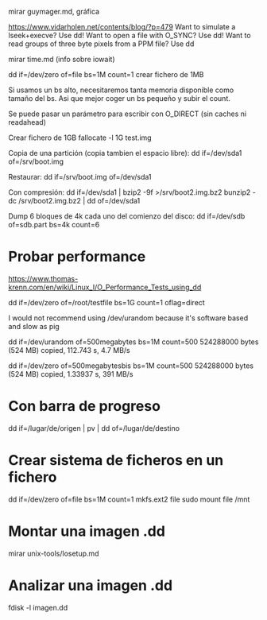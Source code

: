 mirar guymager.md, gráfica

https://www.vidarholen.net/contents/blog/?p=479
  Want to simulate a lseek+execve? Use dd! Want to open a file with O_SYNC? Use dd! Want to read groups of three byte pixels from a PPM file? Use dd

mirar time.md (info sobre iowait)

dd if=/dev/zero of=file bs=1M count=1
  crear fichero de 1MB

Si usamos un bs alto, necesitaremos tanta memoria disponible como tamaño del bs.
Asi que mejor coger un bs pequeño y subir el count.

Se puede pasar un parámetro para escribir con O_DIRECT (sin caches ni readahead)


Crear fichero de 1GB
fallocate -l 1G test.img


Copia de una partición (copia tambien el espacio libre):
dd if=/dev/sda1 of=/srv/boot.img

Restaurar:
dd if=/srv/boot.img of=/dev/sda1


Con compresión:
dd if=/dev/sda1 | bzip2 -9f >/srv/boot2.img.bz2
bunzip2 -dc /srv/boot2.img.bz2 | dd of=/dev/sda1

Dump 6 bloques de 4k cada uno del comienzo del disco:
dd if=/dev/sdb of=sdb.part bs=4k count=6


# Probar performance
https://www.thomas-krenn.com/en/wiki/Linux_I/O_Performance_Tests_using_dd

dd if=/dev/zero of=/root/testfile bs=1G count=1 oflag=direct



I would not recommend using /dev/urandom because it's software based and slow as pig

dd if=/dev/urandom of=500megabytes bs=1M count=500
524288000 bytes (524 MB) copied, 112.743 s, 4.7 MB/s

dd if=/dev/zero of=500megabytesbis bs=1M count=500
524288000 bytes (524 MB) copied, 1.33937 s, 391 MB/s


# Con barra de progreso
dd if=/lugar/de/origen | pv | dd of=/lugar/de/destino


# Crear sistema de ficheros en un fichero
dd if=/dev/zero of=file bs=1M count=1
mkfs.ext2 file
sudo mount file /mnt


# Montar una imagen .dd
mirar unix-tools/losetup.md

# Analizar una imagen .dd
fdisk -l imagen.dd
